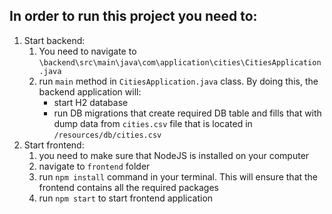 ## In order to run this project you need to:

1. Start backend:
    1. You need to navigate to `\backend\src\main\java\com\application\cities\CitiesApplication.java`
    2. run `main` method in `CitiesApplication.java` class. By doing this, the backend application will:
        * start H2 database
        * run DB migrations that create required DB table and fills that with dump data from `cities.csv` file that is
          located
          in `/resources/db/cities.csv`
2. Start frontend:
    1. you need to make sure that NodeJS is installed on your computer
    2. navigate to `frontend` folder
    3. run `npm install` command in your terminal. This will ensure that the frontend contains all the required packages
    4. run `npm start` to start frontend application
